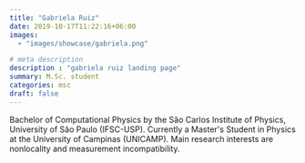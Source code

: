 ```yaml
---
title: "Gabriela Ruiz"
date: 2019-10-17T11:22:16+06:00
images: 
  - "images/showcase/gabriela.png"

# meta description
description : "gabriela ruiz landing page"
summary: M.Sc. student
categories: msc
draft: false
---
```

Bachelor of Computational Physics by the São Carlos Institute of Physics, University of São Paulo (IFSC-USP). Currently a Master's Student in Physics at the University of Campinas (UNICAMP). Main research interests are nonlocality and measurement incompatibility.
